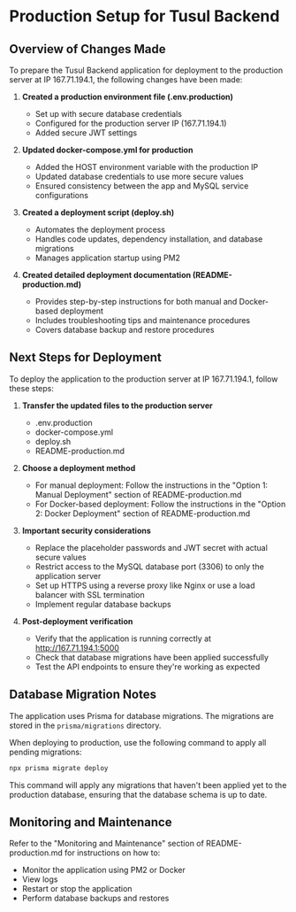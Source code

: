 # Production Setup for Tusul Backend

## Overview of Changes Made

To prepare the Tusul Backend application for deployment to the production server at IP 167.71.194.1, the following changes have been made:

1. **Created a production environment file (.env.production)**
   - Set up with secure database credentials
   - Configured for the production server IP (167.71.194.1)
   - Added secure JWT settings

2. **Updated docker-compose.yml for production**
   - Added the HOST environment variable with the production IP
   - Updated database credentials to use more secure values
   - Ensured consistency between the app and MySQL service configurations

3. **Created a deployment script (deploy.sh)**
   - Automates the deployment process
   - Handles code updates, dependency installation, and database migrations
   - Manages application startup using PM2

4. **Created detailed deployment documentation (README-production.md)**
   - Provides step-by-step instructions for both manual and Docker-based deployment
   - Includes troubleshooting tips and maintenance procedures
   - Covers database backup and restore procedures

## Next Steps for Deployment

To deploy the application to the production server at IP 167.71.194.1, follow these steps:

1. **Transfer the updated files to the production server**
   - .env.production
   - docker-compose.yml
   - deploy.sh
   - README-production.md

2. **Choose a deployment method**
   - For manual deployment: Follow the instructions in the "Option 1: Manual Deployment" section of README-production.md
   - For Docker-based deployment: Follow the instructions in the "Option 2: Docker Deployment" section of README-production.md

3. **Important security considerations**
   - Replace the placeholder passwords and JWT secret with actual secure values
   - Restrict access to the MySQL database port (3306) to only the application server
   - Set up HTTPS using a reverse proxy like Nginx or use a load balancer with SSL termination
   - Implement regular database backups

4. **Post-deployment verification**
   - Verify that the application is running correctly at http://167.71.194.1:5000
   - Check that database migrations have been applied successfully
   - Test the API endpoints to ensure they're working as expected

## Database Migration Notes

The application uses Prisma for database migrations. The migrations are stored in the `prisma/migrations` directory.

When deploying to production, use the following command to apply all pending migrations:

```bash
npx prisma migrate deploy
```

This command will apply any migrations that haven't been applied yet to the production database, ensuring that the database schema is up to date.

## Monitoring and Maintenance

Refer to the "Monitoring and Maintenance" section of README-production.md for instructions on how to:
- Monitor the application using PM2 or Docker
- View logs
- Restart or stop the application
- Perform database backups and restores